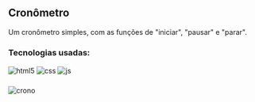 ## Cronômetro

Um cronômetro simples, com as funções de "iniciar", "pausar" e "parar".

### Tecnologias usadas:

<div style="display: inline_block">
  <img align="center" alt="html5" src="https://img.shields.io/badge/HTML5-E34F26?style=for-the-badge&logo=html5&logoColor=white" />
  <img align="center" alt="css" src="https://img.shields.io/badge/CSS3-1572B6?style=for-the-badge&logo=css3&logoColor=white" />
  <img align="center" alt="js" src="https://img.shields.io/badge/JavaScript-F7DF1E?style=for-the-badge&logo=javascript&logoColor=black" />
</div>

###

![crono](https://user-images.githubusercontent.com/99847209/154865634-4409a7b4-98cb-4b55-b708-8b82c9516d31.gif)
